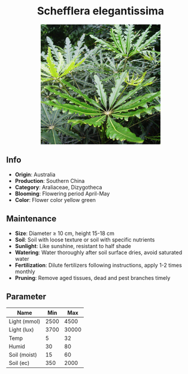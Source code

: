 <h1 align='center'>Schefflera elegantissima</h1>
<p align="center">
    <img 
        align='center'
        width='320'
        src="../images/schefflera elegantissima.png" 
        alt='Schefflera elegantissima' />
</p>

## Info

 - **Origin**: Australia
 - **Production**: Southern China
 - **Category**: Araliaceae, Dizygotheca
 - **Blooming**: Flowering period April-May
 - **Color**: Flower color yellow green

## Maintenance

 - **Size**: Diameter ≥ 10 cm, height 15-18 cm
 - **Soil**: Soil with loose texture or soil with specific nutrients
 - **Sunlight**: Like sunshine, resistant to half shade
 - **Watering**: Water thoroughly after soil surface dries, avoid saturated water
 - **Fertilization**: Dilute fertilizers following instructions, apply 1-2 times monthly
 - **Pruning**: Remove aged tissues, dead and pest branches timely

## Parameter

| Name         | Min  | Max   |
|--------------|------|-------|
| Light (mmol) | 2500 | 4500  |
| Light (lux)  | 3700 | 30000 |
| Temp         | 5    | 32    |
| Humid        | 30   | 80    |
| Soil (moist) | 15   | 60    |
| Soil (ec)    | 350  | 2000  |